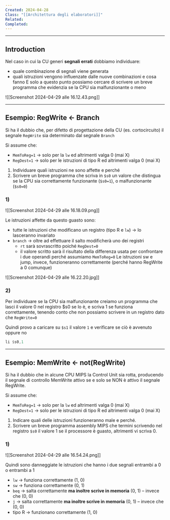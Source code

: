 ```yaml
---
Created: 2024-04-28
Class: "[[Architettura degli elaboratori]]"
Related: 
Completed:
---
```

---
## Introduction
Nel caso in cui la CU generi **segnali errati** dobbiamo individuare:
- quale combinazione di segnali viene generata
- quali istruzioni vengono influenzate dalle nuove combinazioni e cosa fanno
E solo a questo punto possiamo cercare di scrivere un breve programma che evidenzia se la CPU sia malfunzionante o meno

![[Screenshot 2024-04-29 alle 16.12.43.png]]

---
## Esempio: RegWrite ← Branch
Si ha il dubbio che, per difetto di progettazione della CU (es. cortocircuito) il segnale `RegWrite` sia determinato dal segnale `Branch`

Si assume che:
- `MemToReg=1` → solo per la `lw` ed altrimenti valga 0 (mai X)
- `RegDest=1` → solo per le istruzioni di tipo R ed altrimenti valga 0 (mai X)

1. Individuare quali istruzioni ne sono affette e perché
2. Scrivere un breve programma che scriva in `$s0` un valore che distingua se la CPU sia correttamente funzionante (`$s0=1`), o malfunzionante (`$s0=0`)

### 1)
![[Screenshot 2024-04-29 alle 16.18.09.png]]

Le istruzioni affette da questo guasto sono:
- tutte le istruzioni che modificano un registro (tipo R e `lw`) → lo lasceranno invariato
- `branch` → oltre ad effettuare il salto modificherà uno dei registri
	- `rt` sarà sovrascritto poiché `RegDest=0`
	- il valore scritto sarà il risultato della differenza usata per confrontare i due operandi perché assumiamo `MemToReg=0`
Le istruzioni sw e jump, invece, funzioneranno correttamente (perché hanno RegWrite a 0 comunque)

![[Screenshot 2024-04-29 alle 16.22.20.jpg]]

### 2)
Per individuare se la CPU sia malfunzionante creiamo un programma che lasci il valore 0 nel registro $s0 se lo è, e scriva 1 se funziona correttamente, tenendo conto che non possiamo scrivere in un registro dato che `RegWrite=0`

Quindi provo a caricare su `$s1` il valore `1` e verificare se ciò è avvenuto oppure no
```asm
li $s0,1
```

---
## Esempio: MemWrite ← not(RegWrite)
Si ha il dubbio che in alcune CPU MIPS la Control Unit sia rotta, producendo il segnale di controllo MemWrite attivo se e solo se NON è attivo il segnale RegWrite.

Si assume che:
- `MemToReg=1` → solo per la `lw` ed altrimenti valga 0 (mai X)
- `RegDest=1` → solo per le istruzioni di tipo R ed altrimenti valga 0 (mai X)

 1. Indicare quali delle istruzioni funzioneranno male e perché.
2. Scrivere un breve programma assembly MIPS che termini scrivendo nel registro `$s0` il valore 1 se il processore è guasto, altrimenti vi scriva 0.

### 1)
![[Screenshot 2024-04-29 alle 16.54.24.png]]

Quindi sono danneggiate le istruzioni che hanno i due segnali entrambi a 0 o entrambi a 1
- `lw` → funziona correttamente (1, 0)
- `sw` → funziona correttamente (0, 1)
- `beq` → salta correttamente **ma inoltre scrive in memoria** (0, 1) – invece che (0, 0)
- `j` → salta correttamente **ma inoltre scrive in memoria** (0, 1) – invece che (0, 0)
- tipo R → funzionano correttamente (1, 0)
